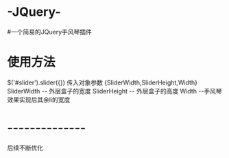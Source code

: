 # -JQuery-
#一个简易的JQuery手风琴插件
# 使用方法
 $('#slider').slider({})
 传入对象参数
 {SliderWidth,SliderHeight,Width}
 SliderWidth -- 外层盒子的宽度
 SliderHeight -- 外层盒子的高度
 Width  --手风琴效果实现后其余li的宽度

# --------------
 后续不断优化
